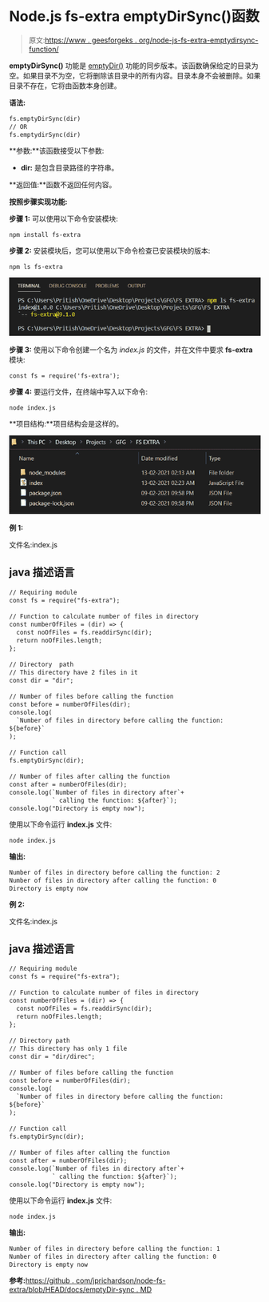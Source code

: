 # Node.js fs-extra emptyDirSync()函数

> 原文:[https://www . geesforgeks . org/node-js-fs-extra-emptydirsync-function/](https://www.geeksforgeeks.org/node-js-fs-extra-emptydirsync-function/)

**emptyDirSync()** 功能是 [emptyDir()](https://www.geeksforgeeks.org/nodejs-fs-extra-emptydir-function/) 功能的同步版本。该函数确保给定的目录为空。如果目录不为空，它将删除该目录中的所有内容。目录本身不会被删除。如果目录不存在，它将由函数本身创建。

**语法:**

```
fs.emptyDirSync(dir)
// OR
fs.emptydirSync(dir)
```

**参数:**该函数接受以下参数:

*   **dir:** 是包含目录路径的字符串。

**返回值:**函数不返回任何内容。

**按照步骤实现功能:**

**步骤 1:** 可以使用以下命令安装模块:

```
npm install fs-extra
```

**步骤 2:** 安装模块后，您可以使用以下命令检查已安装模块的版本:

```
npm ls fs-extra
```

![](img/7f250622aa2125b46b0e33ba7e88633d.png)

**步骤 3:** 使用以下命令创建一个名为 *index.js* 的文件，并在文件中要求 **fs-extra** 模块:

```
const fs = require('fs-extra');
```

**步骤 4:** 要运行文件，在终端中写入以下命令:

```
node index.js
```

**项目结构:**项目结构会是这样的。

![](img/5a04b4a9423b0180bdb62b253dc661e9.png)

**例 1:**

文件名:index.js

## java 描述语言

```
// Requiring module
const fs = require("fs-extra");

// Function to calculate number of files in directory
const numberOfFiles = (dir) => {
  const noOfFiles = fs.readdirSync(dir);
  return noOfFiles.length;
};

// Directory  path
// This directory have 2 files in it
const dir = "dir";

// Number of files before calling the function
const before = numberOfFiles(dir);
console.log(
  `Number of files in directory before calling the function: ${before}`
);

// Function call
fs.emptyDirSync(dir);

// Number of files after calling the function
const after = numberOfFiles(dir);
console.log(`Number of files in directory after`+
            ` calling the function: ${after}`);
console.log("Directory is empty now");
```

使用以下命令运行 **index.js** 文件:

```
node index.js
```

**输出:**

```
Number of files in directory before calling the function: 2
Number of files in directory after calling the function: 0
Directory is empty now
```

**例 2:**

文件名:index.js

## java 描述语言

```
// Requiring module
const fs = require("fs-extra");

// Function to calculate number of files in directory
const numberOfFiles = (dir) => {
  const noOfFiles = fs.readdirSync(dir);
  return noOfFiles.length;
};

// Directory path
// This directory has only 1 file
const dir = "dir/direc";

// Number of files before calling the function
const before = numberOfFiles(dir);
console.log(
  `Number of files in directory before calling the function: ${before}`
);

// Function call
fs.emptyDirSync(dir);

// Number of files after calling the function
const after = numberOfFiles(dir);
console.log(`Number of files in directory after`+
            ` calling the function: ${after}`);
console.log("Directory is empty now");
```

使用以下命令运行 **index.js** 文件:

```
node index.js
```

**输出:**

```
Number of files in directory before calling the function: 1
Number of files in directory after calling the function: 0
Directory is empty now
```

**参考:**[https://github . com/jprichardson/node-fs-extra/blob/HEAD/docs/emptyDir-sync . MD](https://github.com/jprichardson/node-fs-extra/blob/HEAD/docs/emptyDir-sync.md)